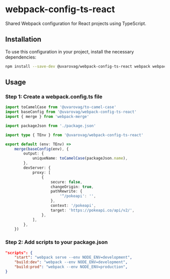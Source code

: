 # webpack-config-ts-react

Shared Webpack configuration for React projects using TypeScript.

## Installation

To use this configuration in your project, install the necessary dependencies:

```bash
npm install --save-dev @uvarovag/webpack-config-ts-react webpack webpack-cli
```

## Usage

### Step 1: Create a webpack.config.ts file

```ts
import toCamelCase from '@uvarovag/to-camel-case'
import baseConfig from '@uvarovag/webpack-config-ts-react'
import { merge } from 'webpack-merge'

import packageJson from './package.json'

import type { TEnv } from '@uvarovag/webpack-config-ts-react'

export default (env: TEnv) =>
    merge(baseConfig(env), {
        output: {
            uniqueName: toCamelCase(packageJson.name),
        },
        devServer: {
            proxy: [
                {
                    secure: false,
                    changeOrigin: true,
                    pathRewrite: {
                        '^/pokeapi': '',
                    },
                    context: '/pokeapi',
                    target: 'https://pokeapi.co/api/v2/',
                },
            ],
        },
    })
```

### Step 2: Add scripts to your package.json

```json
"scripts": {
    "start": "webpack serve --env NODE_ENV=development",
    "build:dev": "webpack --env NODE_ENV=development",
    "build:prod": "webpack --env NODE_ENV=production",
}
```
